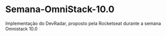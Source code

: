 # Semana-OmniStack-10.0
Implementação do DevRadar, proposto pela Rocketseat durante a semana Omnistack 10.0

